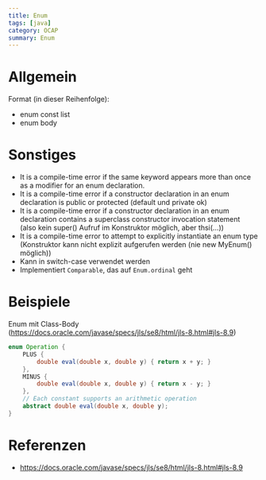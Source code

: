 ```yaml
---
title: Enum
tags: [java]
category: OCAP
summary: Enum
---
```


# Allgemein

Format (in dieser Reihenfolge):

* enum const list
* enum body

# Sonstiges

* It is a compile-time error if the same keyword appears more than once as a modifier for an enum declaration.
* It is a compile-time error if a constructor declaration in an enum declaration is public or protected (default und private ok)
* It is a compile-time error if a constructor declaration in an enum declaration contains a superclass constructor invocation statement    
 (also kein super() Aufruf im Konstruktor möglich, aber thsi(...)) 
* It is a compile-time error to attempt to explicitly instantiate an enum type     
(Konstruktor kann nicht explizit aufgerufen werden (nie new MyEnum() möglich)) 
* Kann in switch-case verwendet werden
* Implementiert `Comparable`, das auf `Enum.ordinal` geht


# Beispiele

Enum mit Class-Body (<https://docs.oracle.com/javase/specs/jls/se8/html/jls-8.html#jls-8.9>)

~~~java
enum Operation {
    PLUS {
        double eval(double x, double y) { return x + y; }
    },
    MINUS {
        double eval(double x, double y) { return x - y; }
    },
    // Each constant supports an arithmetic operation
    abstract double eval(double x, double y);
}
~~~

# Referenzen

* <https://docs.oracle.com/javase/specs/jls/se8/html/jls-8.html#jls-8.9>
